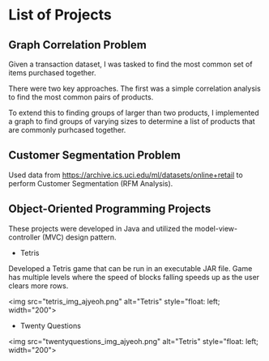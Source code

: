 # List of Projects

## Graph Correlation Problem
Given a transaction dataset, I was tasked to find the most common set of items purchased together. 

There were two key approaches. The first was a simple correlation analysis to find the most common pairs of products. 

To extend this to finding groups of larger than two products, I implemented a graph to find groups of varying sizes to determine a list of products that are commonly purhcased together.

## Customer Segmentation Problem
Used data from https://archive.ics.uci.edu/ml/datasets/online+retail to perform Customer Segmentation (RFM Analysis).

## Object-Oriented Programming Projects
These projects were developed in Java and utilized the model-view-controller (MVC) design pattern.

* Tetris

Developed a Tetris game that can be run in an executable JAR file. Game has multiple levels where the speed of blocks falling speeds up as the user clears more rows.

<img src="tetris_img_ajyeoh.png"
     alt="Tetris"
     style="float: left; width="200">
     


* Twenty Questions

<img src="twentyquestions_img_ajyeoh.png"
     alt="Tetris"
     style="float: left; width="200">
     

